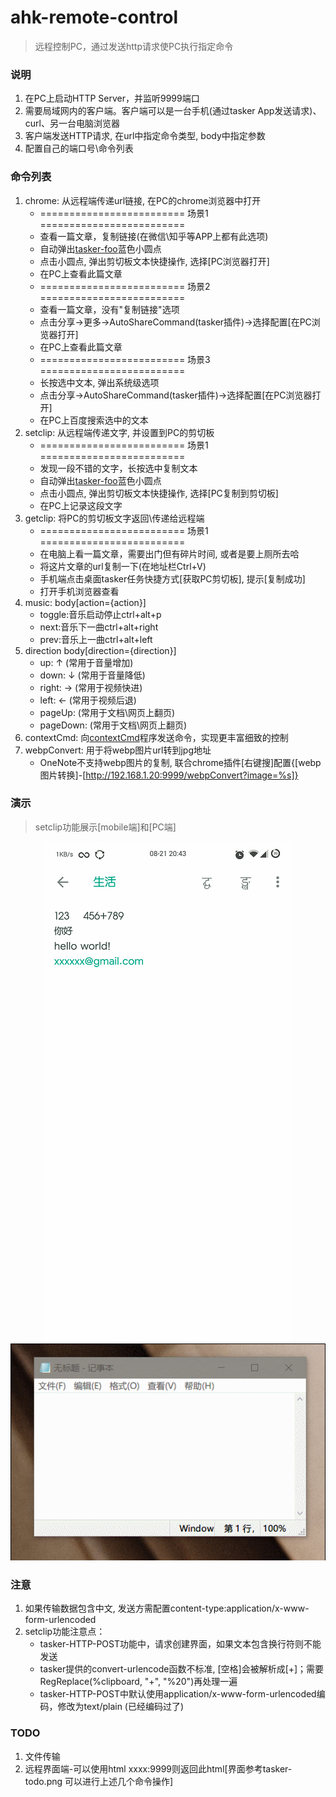 # ahk-remote-control
> 远程控制PC，通过发送http请求使PC执行指定命令



### 说明
1. 在PC上启动HTTP Server，并监听9999端口
2. 需要局域网内的客户端。客户端可以是一台手机(通过tasker App发送请求)、curl、另一台电脑浏览器
3. 客户端发送HTTP请求, 在url中指定命令类型, body中指定参数
4. 配置自己的端口号\命令列表



### 命令列表
1. chrome: 从远程端传递url链接, 在PC的chrome浏览器中打开
   * ========================= 场景1 =========================
   * 查看一篇文章，复制链接(在微信\知乎等APP上都有此选项)
   * 自动弹出[tasker-foo](https://github.com/bjc5233/tasker-foo)蓝色小圆点
   * 点击小圆点, 弹出剪切板文本快捷操作, 选择[PC浏览器打开]
   * 在PC上查看此篇文章
   * ========================= 场景2 =========================
   * 查看一篇文章，没有"复制链接"选项
   * 点击分享->更多->AutoShareCommand(tasker插件)->选择配置[在PC浏览器打开]
   * 在PC上查看此篇文章
   * ========================= 场景3 =========================
   * 长按选中文本, 弹出系统级选项
   * 点击分享->AutoShareCommand(tasker插件)->选择配置[在PC浏览器打开]
   * 在PC上百度搜索选中的文本
2. setclip: 从远程端传递文字, 并设置到PC的剪切板
   * ========================= 场景1 =========================
   * 发现一段不错的文字，长按选中复制文本
   * 自动弹出[tasker-foo](https://github.com/bjc5233/tasker-foo)蓝色小圆点
   * 点击小圆点, 弹出剪切板文本快捷操作, 选择[PC复制到剪切板]
   * 在PC上记录这段文字
3. getclip: 将PC的剪切板文字返回\传递给远程端
   * ========================= 场景1 =========================
   * 在电脑上看一篇文章，需要出门但有碎片时间, 或者是要上厕所去哈
   * 将这片文章的url复制一下(在地址栏Ctrl+V)
   * 手机端点击桌面tasker任务快捷方式[获取PC剪切板], 提示[复制成功]
   * 打开手机浏览器查看
4. music:      body[action={action}]
   * toggle:音乐启动停止ctrl+alt+p
   * next:音乐下一曲ctrl+alt+right
   * prev:音乐上一曲ctrl+alt+left
5. direction     body[direction={direction}]
   * up:    ↑   (常用于音量增加)
   * down:  ↓   (常用于音量降低)
   * right: →   (常用于视频快进)
   * left:  ←   (常用于视频后退)
   * pageUp:    (常用于文档\网页上翻页)
   * pageDown:  (常用于文档\网页上翻页)
6. contextCmd: 向[contextCmd](https://github.com/bjc5233/ahk-context-cmd)程序发送命令，实现更丰富细致的控制
7. webpConvert: 用于将webp图片url转到jpg地址
   * OneNote不支持webp图片的复制, 联合chrome插件[右键搜]配置{[webp图片转换]-[http://192.168.1.20:9999/webpConvert?image=%s]}



### 演示
> setclip功能展示[mobile端]和[PC端]
<div align=center><img src="https://github.com/bjc5233/ahk-remote-control/raw/master/resources/demo-setclip-mobile.gif"/></div>
<div align=center><img src="https://github.com/bjc5233/ahk-remote-control/raw/master/resources/demo-setclip-PC.gif"/></div>






### 注意
1. 如果传输数据包含中文, 发送方需配置content-type:application/x-www-form-urlencoded
2. setclip功能注意点：
   * tasker-HTTP-POST功能中，请求创建界面，如果文本包含换行符则不能发送
   * tasker提供的convert-urlencode函数不标准, [空格]会被解析成[+]；需要RegReplace(%clipboard, "\+", "%20")再处理一遍
   * tasker-HTTP-POST中默认使用application/x-www-form-urlencoded编码，修改为text/plain (已经编码过了)



### TODO
1. 文件传输
2. 远程界面端-可以使用html     xxxx:9999则返回此html[界面参考tasker-todo.png   可以进行上述几个命令操作]